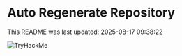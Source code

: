# Auto Regenerate Repository

This README was last updated: 2025-08-17 09:38:22

 ![TryHackMe](https://tryhackme.com/badge/533634)